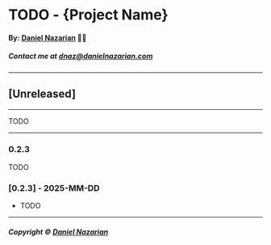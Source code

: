 # TODO - {Project Name}
#### By: [Daniel Nazarian](https://www.danielnazarian.com) 🐧👹
##### Contact me at <dnaz@danielnazarian.com>

-------------------------------------------------------
## [Unreleased]
-----
TODO




-----
### 0.2.3

TODO


### [0.2.3] - 2025-MM-DD
- TODO

-------------------------------------------------------

##### Copyright © [Daniel Nazarian](https://danielnazarian.com)

